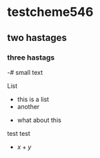 
# testcheme546
## two hastages 
### three hastags 
-# small text 

List
* this is a list 
* another 
- what about this 

test test
- $x+y$
